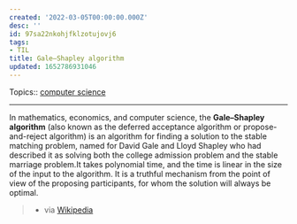 ```yaml
---
created: '2022-03-05T00:00:00.000Z'
desc: ''
id: 97sa22nkohjfklzotujovj6
tags:
- TIL
title: Gale–Shapley algorithm
updated: 1652786931046
---
```

   
Topics::  [computer science](../topics/computer%20science.md)   
   
   
---   
   
In mathematics, economics, and computer science, the **Gale–Shapley algorithm** (also known as the deferred acceptance algorithm or propose-and-reject algorithm) is an algorithm for finding a solution to the stable matching problem, named for David Gale and Lloyd Shapley who had described it as solving both the college admission problem and the stable marriage problem.It takes polynomial time, and the time is linear in the size of the input to the algorithm. It is a truthful mechanism from the point of view of the proposing participants, for whom the solution will always be optimal.   
   
> - via [Wikipedia](https://en.wikipedia.org/wiki/Gale%E2%80%93Shapley%20algorithm)